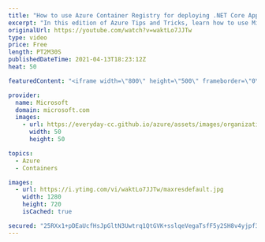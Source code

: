 ```yaml
---
title: "How to use Azure Container Registry for deploying .NET Core Apps | Azure Tips and Tricks"
excerpt: "In this edition of Azure Tips and Tricks, learn how to use Microsoft Azure Container Registry for building and deploying .NET Core Apps.   For more tips and tricks, visit: https://aka.ms/azuretipsandtricks  Get started with 12 months of free services and $200 USD in credit. Create your free account today"
originalUrl: https://youtube.com/watch?v=waktLo7JJTw
type: video
price: Free
length: PT2M30S
publishedDateTime: 2021-04-13T18:23:12Z
heat: 50

featuredContent: "<iframe width=\"800\" height=\"500\" frameborder=\"0\" src=\"https://www.youtube.com/embed/waktLo7JJTw\" allow=\"accelerometer; autoplay; encrypted-media; gyroscope; picture-in-picture\" allowfullscreen></iframe>"

provider:
  name: Microsoft
  domain: microsoft.com
  images:
    - url: https://everyday-cc.github.io/azure/assets/images/organizations/microsoft.com-50x50.jpg
      width: 50
      height: 50

topics:
  - Azure
  - Containers

images:
  - url: https://i.ytimg.com/vi/waktLo7JJTw/maxresdefault.jpg
    width: 1280
    height: 720
    isCached: true

secured: "25RXx1+pDEaUcfHsJpGltN3Uwtrq1QtGVK+sslqeVegaTsfF5y2SH8v4yjpf35lvoTsQcamPrG7eGJ9h+n1RvGu3E+Dk/mPGaC4fVo3fsz20hSwVO823xpFKv4sezieeLnCekuUbQgZ8jmGKsZv57smdkt9JCmzLdbouE5QYcWX0oGKM1hTRitX74Uohd3lZxXIGMyaKTRQlA6J/F7CQ4lla+3P9FSameqbIVNbO++G5UMs+k7TECziDF6eAEQbsHUL9KiFzRRO0ua2z1Z28zQD4Umt2A+eSFhss3K9S+h8Tq7O1l87ENBBHfBp4etEF4gc3OriX0YYuDJ9Cm6kbhjuXELDiWB5azGnfovhXlfo5h6QP62PgvQgJyAHvZlfcj5VzyIKh+pbva+sgAfG7BYwdXSX+Tn4K+4uNuAt2qM0=;Btu1jYbyH/F2xUJUQ0uE2A=="
---
```


